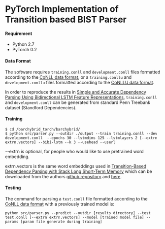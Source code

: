 # PyTorch Implementation of Transition based BIST Parser

#### Requirement
 - Python 2.7
 - PyTorch 0.2

#### Data Format
The software requires `training.conll` and `development.conll` files formatted according to the [CoNLL data format](https://ilk.uvt.nl/conll/#dataformat), or a `training.conllu` and `development.conllu` files formatted according to the [CoNLLU data format](http://universaldependencies.org/format.html).

In order to reproduce the results in [Simple and Accurate Dependency Parsing
Using Bidirectional LSTM Feature Representations](https://www.transacl.org/ojs/index.php/tacl/article/viewFile/885/198), `training.conll` and `development.conll` can be generated from standard Penn Treebank dataset (Standford Dependencies).

#### Training
```
$ cd /barchybrid_torch/barchybrid/
$ python src/parser.py --outdir ./output --train training.conll --dev development.conll  --epochs 30 --lstmdims 125 --lstmlayers 2 [--extrn extrn.vectors] --bibi-lstm --k 3 --usehead --userl
```
--extrn is optional, for people who would like to use pretrained word embedding.

extrn.vectors is the same word embeddings used in [Transition-Based Dependency Parsing with Stack Long Short-Term Memory](https://arxiv.org/abs/1505.08075) which can be downloaded from the authors [github repository](https://github.com/clab/lstm-parser/) and [here](https://drive.google.com/file/d/0B8nESzOdPhLsdWF2S1Ayb1RkTXc/view).

#### Testing

The command for parsing a `test.conll` file formatted according to the [CoNLL data format](https://ilk.uvt.nl/conll/#dataformat) with a previously trained model is:

```
python src/parser.py --predict --outdir [results directory] --test test.conll [--extrn extrn.vectors] --model [trained model file] --params [param file generate during training]
```

